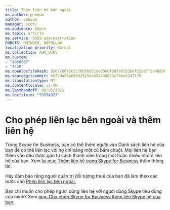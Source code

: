 ```yaml
---
title: Thêm liên hệ bên ngoài
ms.author: pebaum
author: pebaum
manager: scotv
ms.audience: Admin
ms.topic: article
ms.service: o365-administration
ROBOTS: NOINDEX, NOFOLLOW
localization_priority: Normal
ms.collection: Adm_O365
ms.custom:
- "4000007"
- "1430"
ms.openlocfilehash: 92d776675c2c70bfb651ce09e0f2d7b815366f22a87f2e468964fa4971d275f4
ms.sourcegitcommit: b5f7da89a650d2915dc652449623c78be6247175
ms.translationtype: MT
ms.contentlocale: vi-VN
ms.lasthandoff: 08/05/2021
ms.locfileid: "53934927"
---
```

# <a name="enable-external-communications-and-add-contacts"></a>Cho phép liên lạc bên ngoài và thêm liên hệ

Trong Skype for Business, bạn có thể thêm người vào Danh sách liên hệ của bạn để có thể liên lạc với họ chỉ bằng một cú bấm chuột. Mọi liên hệ bạn thêm vào đều được gán tư cách thành viên trong một hoặc nhiều nhóm liên hệ của bạn. Xem [lại mục Thêm liên hệ trong Skype for Business](https://support.office.com/article/add-a-contact-in-skype-for-business-89338023-2adf-4f5c-90b6-f8b6f72fadd1) thêm thông tin. 

Hãy đảm bảo rằng người quản trị đối tượng thuê của bạn đã làm theo các bước cho [Phép liên lạc bên ngoài.](https://docs.microsoft.com/skypeforbusiness/set-up-skype-for-business-online/allow-users-to-contact-external-skype-for-business-users)

Bạn chỉ muốn cho phép người dùng liên hệ với người dùng Skype tiêu dùng của mình? Xem [mục Cho phép Skype for Business thêm liên Skype hệ của bạn.](https://docs.microsoft.com/skypeforbusiness/set-up-skype-for-business-online/let-skype-for-business-users-add-skype-contacts) 